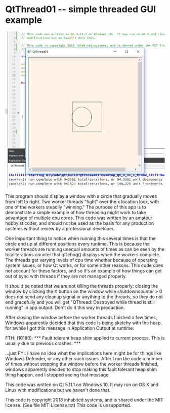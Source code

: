 # QtThread01 -- simple threaded GUI example

![QtThread01](/QtThread01.png)

This program should display a window with a circle that gradually moves
from left to right.  Two worker threads "fight" over the x location locx, with
one of the workers steadily "winning."  The purpose of this app is to demonstrate
a simple example of how threading might work to take advantage of multiple cpu cores.
This code was written by an amateur hobbyist coder, and should not be used as the
basis for any production systems without review by a professional developer.

One important thing to notice when running this several times is that the circle
end up at different positions every runtime.  This is because the worker
threads are running unequal amounts of times as can be seen by the totaliterations
counter that qDebug() displays when the workers complete.  The threads get varying levels of
cpu time whether because of operating system issues, or how Qt works, or for some other
reasons.  This code does not account for these factors, and so it's an example of how
things can get out of sync with threads if they are not managed properly.

It should be noted that we are not killing the threads properly: closing the window
by clicking the X button on the window while shutdowncounter > 0 does
not send any cleanup signal or anything to the threads, so they do not end gracefully
and you will get "QThread: Destroyed while thread is still running" in app output.
Don't do it this way in production.

After closing the window before the worker threads finished a few times, Windows apparently
decided that this code is being sketchy with the heap, for awhile I got this message in
Application Output at runtime:

FTH: (10180): *** Fault tolerant heap shim applied to current process. This is usually due to previous crashes. ***

...just FYI.  I have no idea what the implications here might be for things like Windows Defender, or
any other such issues.  After I ran the code a number of times without stopping the window
before the worker threads finished, windows apparently decided to stop making this fault
tolerant heap shim thing happen, and I stopped seeing that message.

This code was written on Qt 5.11.1 on Windows 10.  It may run on OS X and Linux with
modifications but we haven't done that.

This code is copyright 2018 inhabited.systems, and is shared under the MIT license.
(See file MIT-License.txt)  This code is unsupported.